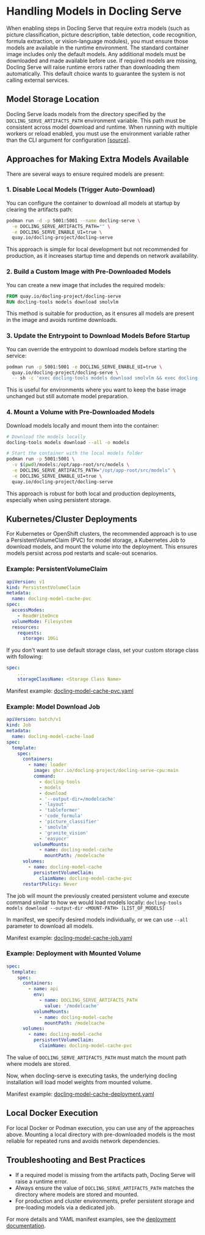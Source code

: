# Handling Models in Docling Serve

When enabling steps in Docling Serve that require extra models (such as picture classification, picture description, table detection, code recognition, formula extraction, or vision-language modules), you must ensure those models are available in the runtime environment. The standard container image includes only the default models. Any additional models must be downloaded and made available before use. If required models are missing, Docling Serve will raise runtime errors rather than downloading them automatically. This default choice wants to guarantee the system is not calling external services.

## Model Storage Location

Docling Serve loads models from the directory specified by the `DOCLING_SERVE_ARTIFACTS_PATH` environment variable. This path must be consistent across model download and runtime. When running with multiple workers or reload enabled, you must use the environment variable rather than the CLI argument for configuration [[source]](./configuration.md).

## Approaches for Making Extra Models Available

There are several ways to ensure required models are present:

### 1. Disable Local Models (Trigger Auto-Download)

You can configure the container to download all models at startup by clearing the artifacts path:

```sh
podman run -d -p 5001:5001 --name docling-serve \
  -e DOCLING_SERVE_ARTIFACTS_PATH="" \
  -e DOCLING_SERVE_ENABLE_UI=true \
  quay.io/docling-project/docling-serve
```

This approach is simple for local development but not recommended for production, as it increases startup time and depends on network availability.

### 2. Build a Custom Image with Pre-Downloaded Models

You can create a new image that includes the required models:

```Dockerfile
FROM quay.io/docling-project/docling-serve
RUN docling-tools models download smolvlm
```

This method is suitable for production, as it ensures all models are present in the image and avoids runtime downloads.

### 3. Update the Entrypoint to Download Models Before Startup

You can override the entrypoint to download models before starting the service:

```sh
podman run -p 5001:5001 -e DOCLING_SERVE_ENABLE_UI=true \
  quay.io/docling-project/docling-serve \
  -- sh -c 'exec docling-tools models download smolvlm && exec docling-serve run'
```

This is useful for environments where you want to keep the base image unchanged but still automate model preparation.

### 4. Mount a Volume with Pre-Downloaded Models

Download models locally and mount them into the container:

```sh
# Download the models locally
docling-tools models download --all -o models

# Start the container with the local models folder
podman run -p 5001:5001 \
  -v $(pwd)/models:/opt/app-root/src/models \
  -e DOCLING_SERVE_ARTIFACTS_PATH="/opt/app-root/src/models" \
  -e DOCLING_SERVE_ENABLE_UI=true \
  quay.io/docling-project/docling-serve
```

This approach is robust for both local and production deployments, especially when using persistent storage.

## Kubernetes/Cluster Deployments

For Kubernetes or OpenShift clusters, the recommended approach is to use a PersistentVolumeClaim (PVC) for model storage, a Kubernetes Job to download models, and mount the volume into the deployment. This ensures models persist across pod restarts and scale-out scenarios.

### Example: PersistentVolumeClaim

```yaml
apiVersion: v1
kind: PersistentVolumeClaim
metadata:
  name: docling-model-cache-pvc
spec:
  accessModes:
    - ReadWriteOnce
  volumeMode: Filesystem
  resources:
    requests:
      storage: 10Gi
```

If you don't want to use default storage class, set your custom storage class with following:

```yaml
spec:
    ...
    storageClassName: <Storage Class Name>
```

Manifest example: [docling-model-cache-pvc.yaml](./deploy-examples/docling-model-cache-pvc.yaml)

### Example: Model Download Job

```yaml
apiVersion: batch/v1
kind: Job
metadata:
  name: docling-model-cache-load
spec:
  template:
    spec:
      containers:
        - name: loader
          image: ghcr.io/docling-project/docling-serve-cpu:main
          command:
            - docling-tools
            - models
            - download
            - '--output-dir=/modelcache'
            - 'layout'
            - 'tableformer'
            - 'code_formula'
            - 'picture_classifier'
            - 'smolvlm'
            - 'granite_vision'
            - 'easyocr'
          volumeMounts:
            - name: docling-model-cache
              mountPath: /modelcache
      volumes:
        - name: docling-model-cache
          persistentVolumeClaim:
            claimName: docling-model-cache-pvc
      restartPolicy: Never
```

The job will mount the previously created persistent volume and execute command similar to how we would load models locally:
`docling-tools models download --output-dir <MOUNT-PATH> [LIST_OF_MODELS]`

In manifest, we specify desired models individually, or we can use `--all` parameter to download all models.

Manifest example: [docling-model-cache-job.yaml](./deploy-examples/docling-model-cache-job.yaml)

### Example: Deployment with Mounted Volume

```yaml
spec:
  template:
    spec:
      containers:
        - name: api
          env:
            - name: DOCLING_SERVE_ARTIFACTS_PATH
              value: '/modelcache'
          volumeMounts:
            - name: docling-model-cache
              mountPath: /modelcache
      volumes:
        - name: docling-model-cache
          persistentVolumeClaim:
            claimName: docling-model-cache-pvc
```

The value of `DOCLING_SERVE_ARTIFACTS_PATH` must match the mount path where models are stored.

Now, when docling-serve is executing tasks, the underlying docling installation will load model weights from mounted volume.

Manifest example: [docling-model-cache-deployment.yaml](./deploy-examples/docling-model-cache-deployment.yaml)

## Local Docker Execution

For local Docker or Podman execution, you can use any of the approaches above. Mounting a local directory with pre-downloaded models is the most reliable for repeated runs and avoids network dependencies.

## Troubleshooting and Best Practices

- If a required model is missing from the artifacts path, Docling Serve will raise a runtime error.
- Always ensure the value of `DOCLING_SERVE_ARTIFACTS_PATH` matches the directory where models are stored and mounted.
- For production and cluster environments, prefer persistent storage and pre-loading models via a dedicated job.

For more details and YAML manifest examples, see the [deployment documentation](./deployment.md).
